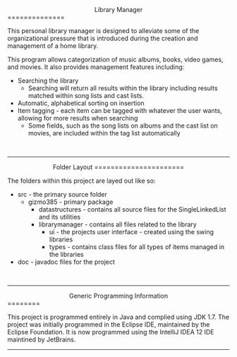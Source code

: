 <center>Library Manager</center>
==============

<p>This personal library manager is designed to alleviate some of the organizational pressure that is introduced during the creation and management of a home library. </p>

<p>This program allows categorization of music albums, books, video games, and movies. It also provides management features including:
<ul>
<li> Searching the library 
<ul>
<li> Searching will return all results within the library including results matched within song lists and cast lists. </li>
</ul>
</li>
<li> Automatic, alphabetical sorting on insertion </li>
<li> Item tagging - each item can be tagged with whatever the user wants, allowing for more results when searching
<ul>
<li> Some fields, such as the song lists on albums and the cast list on movies, are included within the tag list automatically </li></ul>
</ul>
</p><br><hr>

<center> Folder Layout
======================
 </center>
<p>The folders within this project are layed out like so:
<ul>
<li> src - the primary source folder
<ul>
<li>gizmo385 - primary package
<ul>
<li> datastructures - contains all source files for the SingleLinkedList and its utilities </li></ul>
<ul><li>librarymanager - contains all files related to the library
<ul><li>ui - the projects user interface - created using the swing libraries </li>
<li>types - contains class files for all types of items managed in the libraries </li></ul></ul></ul>
<li>doc - javadoc files for the project </li>
</ul></p>
<br><hr>
<center> Generic Programming Information </center>
========
<p>This project is programmed entirely in Java and complied using JDK 1.7. The project was initially programmed in the Eclipse IDE, maintained by the Eclipse Foundation. It is now programmed using the IntelliJ IDEA 12 IDE maintined by JetBrains. </p><hr>

